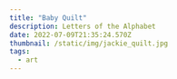 ```yaml
---
title: "Baby Quilt"
description: Letters of the Alphabet
date: 2022-07-09T21:35:24.570Z
thumbnail: /static/img/jackie_quilt.jpg
tags:
  - art
---
```

